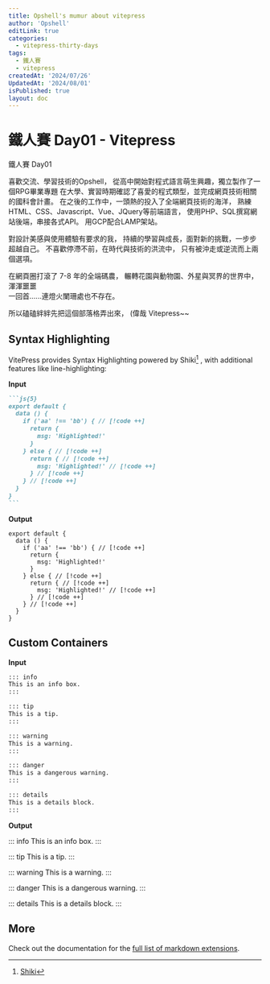 ```yaml
---
title: Opshell's mumur about vitepress
author: 'Opshell'
editLink: true
categories:
  - vitepress-thirty-days
tags:
  - 鐵人賽
  - vitepress
createdAt: '2024/07/26'
UpdatedAt: '2024/08/01'
isPublished: true
layout: doc
---
```


# 鐵人賽 Day01 - Vitepress

鐵人賽 Day01

喜歡交流、學習技術的Opshell，
從高中開始對程式語言萌生興趣，獨立製作了一個RPG畢業專題
在大學、實習時期確認了喜愛的程式類型，並完成網頁技術相關的國科會計畫。
在之後的工作中，一頭熱的投入了全端網頁技術的海洋，
熟練HTML、CSS、Javascript、Vue、JQuery等前端語言，
使用PHP、SQL撰寫網站後端，串接各式API。
用GCP配合LAMP架站。

對設計美感與使用體驗有要求的我，
持續的學習與成長，面對新的挑戰，一步步超越自己。
不喜歡停滯不前，在時代與技術的洪流中，
只有被沖走或逆流而上兩個選項。

在網頁圈打滾了 7-8 年的全端碼農，
輾轉花園與動物園、外星與冥界的世界中，
渾渾噩噩<br />
一回首......連燈火闌珊處也不存在。

所以磕磕絆絆先把這個部落格弄出來，
(偉哉 Vitepress~~

## Syntax Highlighting

VitePress provides Syntax Highlighting powered by Shiki[^1] , with additional features like line-highlighting:

**Input**

````md
```js{5}
export default {
  data () {
    if ('aa' !== 'bb') { // [!code ++]
      return {
        msg: 'Highlighted!'
      }
    } else { // [!code ++]
      return { // [!code ++]
        msg: 'Highlighted!' // [!code ++]
      } // [!code ++]
    } // [!code ++]
  }
}
```
````

**Output**

```js{5}
export default {
  data () {
    if ('aa' !== 'bb') { // [!code ++]
      return {
        msg: 'Highlighted!'
      }
    } else { // [!code ++]
      return { // [!code ++]
        msg: 'Highlighted!' // [!code ++]
      } // [!code ++]
    } // [!code ++]
  }
}
```

## Custom Containers

**Input**

```md
::: info
This is an info box.
:::

::: tip
This is a tip.
:::

::: warning
This is a warning.
:::

::: danger
This is a dangerous warning.
:::

::: details
This is a details block.
:::
```

**Output**

::: info
This is an info box.
:::

::: tip
This is a tip.
:::

::: warning
This is a warning.
:::

::: danger
This is a dangerous warning.
:::

::: details
This is a details block.
:::

## More

Check out the documentation for the [full list of markdown extensions](https://vitepress.dev/guide/markdown).

[^1]: [Shiki](https://github.com/shikijs/shiki)
